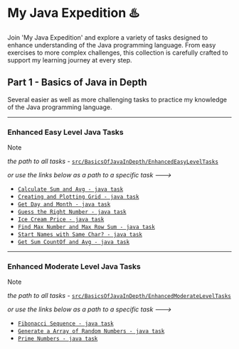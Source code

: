 # My Java Expedition :hotsprings:
Join 'My Java Expedition' and explore a variety of tasks designed to enhance understanding of the Java programming language. 
From easy exercises to more complex challenges, this collection is carefully crafted to support my learning journey at every step.

## Part 1 - Basics of Java in Depth
Several easier as well as more challenging tasks to practice my knowledge of the Java programming language.

---
### Enhanced Easy Level Java Tasks
> [!NOTE]
> _the path to all tasks -_ [`src/BasicsOfJavaInDepth/EnhancedEasyLevelTasks`](https://github.com/PavolMilcik/my-java-expedition-pt1-basics-in-depth/tree/main/src/BasicsOfJavaInDepth/EnhancedEasyLevelTasks)
> 
>  _or use the links below as a path to a specific task --->_
* [`Calculate Sum and Avg - java task`](src/BasicsOfJavaInDepth/EnhancedEasyLevelTasks/CalculateSumAndAvg.java)
* [`Creating and Plotting Grid - java task`](src/BasicsOfJavaInDepth/EnhancedEasyLevelTasks/CreatingAndPlottingGrid.java)
* [`Get Day and Month - java task`](src/BasicsOfJavaInDepth/EnhancedEasyLevelTasks/GetDayAndMonth.java)
* [`Guess the Right Number - java task`](src/BasicsOfJavaInDepth/EnhancedEasyLevelTasks/GuessTheRightNumber.java)
* [`Ice Cream Price - java task`](src/BasicsOfJavaInDepth/EnhancedEasyLevelTasks/IceCreamPrice.java)
* [`Find Max Number and Max Row Sum - java task`](src/BasicsOfJavaInDepth/EnhancedEasyLevelTasks/MaxNumberAndMaxRowSum.java)
* [`Start Names with Same Char? - java task`](src/BasicsOfJavaInDepth/EnhancedEasyLevelTasks/StartNamesWithSameChar.java)
* [`Get Sum CountOf and Avg - java task`](src/BasicsOfJavaInDepth/EnhancedEasyLevelTasks/SumCountOfAndAvg.java)
  
---
### Enhanced Moderate Level Java Tasks
> [!NOTE]
> _the path to all tasks -_ [`src/BasicsOfJavaInDepth/EnhancedModerateLevelTasks`](https://github.com/PavolMilcik/my-java-expedition-pt1-basics-in-depth/tree/main/src/BasicsOfJavaInDepth/EnhancedModerateLevelTasks)
> 
>  _or use the links below as a path to a specific task --->_
* [`Fibonacci Sequence - java task`](src/BasicsOfJavaInDepth/EnhancedModerateLevelTasks/FibonacciSequence.java)
* [`Generate a Array of Random Numbers - java task`](src/BasicsOfJavaInDepth/EnhancedModerateLevelTasks/GenerateArrayOfRandomNumbers.java)
* [`Prime Numbers - java task`](src/BasicsOfJavaInDepth/EnhancedModerateLevelTasks/PrimeNumbers.java)

